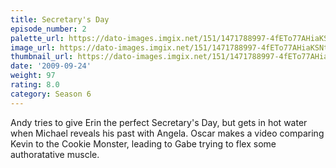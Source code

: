 ```yaml
---
title: Secretary's Day
episode_number: 2
palette_url: https://dato-images.imgix.net/151/1471788997-4fETo77AHiaKSNtvrpeouvwASgv.jpg?ixlib=rb-1.1.0&ch=DPR%2CWidth&auto=enhance&palette=json
image_url: https://dato-images.imgix.net/151/1471788997-4fETo77AHiaKSNtvrpeouvwASgv.jpg?ixlib=rb-1.1.0&ch=DPR%2CWidth&auto=compress%2Cformat&w=500
thumbnail_url: https://dato-images.imgix.net/151/1471788997-4fETo77AHiaKSNtvrpeouvwASgv.jpg?ixlib=rb-1.1.0&ch=DPR%2CWidth&auto=enhance&w=500&h=280&fit=crop&fm=jpg
date: '2009-09-24'
weight: 97
rating: 8.0
category: Season 6
---
```


Andy tries to give Erin the perfect Secretary's Day, but gets in hot water when Michael reveals his past with Angela. Oscar makes a video comparing Kevin to the Cookie Monster, leading to Gabe trying to flex some authoratative muscle.